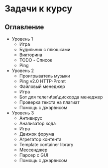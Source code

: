 # Задачи к курсу
## Оглавление
- Уровень 1
  - Игра
  - Будильник с плюшками
  - Викторина
  - TODO - Список
  - Ping
- Уровень 2
  - Проигрыватель музыки
  - Ping v2.0 HTTP-Promt
  - Файловый менеджер
  - Игра
  - Бот для телеги\вк\дискорда менеджер
  - Проверка текста на плагиат
  - Помощь с джарвисом
- Уровень 3
  - Антивирус
  - Анализатор кода
  - Игра
  - Движок форума
  - Агрегатор контента
  - Template container library
  - Мессенджер
  - Парсер с GUI
  - Помощь с джарвисом
